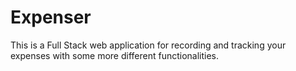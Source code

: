 # Expenser
This is a Full Stack web application for recording and tracking your expenses with some more different functionalities.
